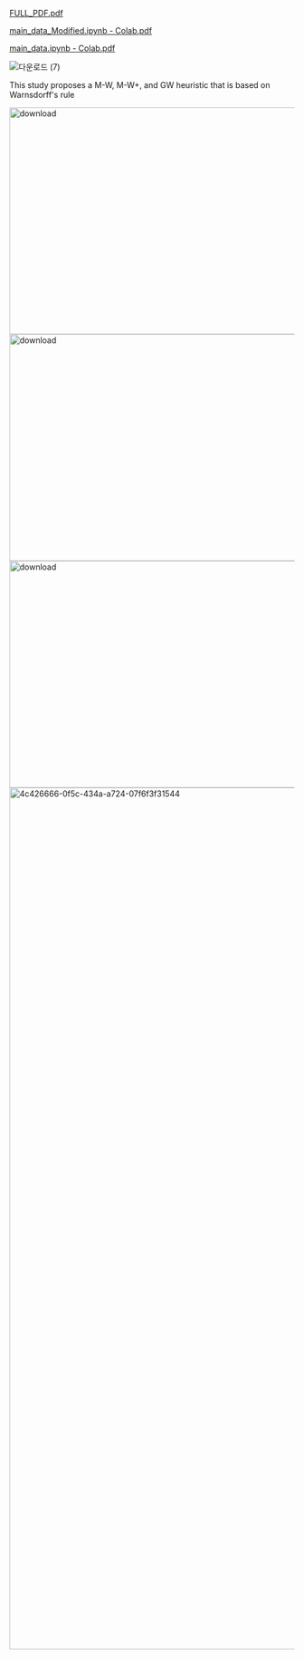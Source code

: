 
[FULL_PDF.pdf](https://github.com/user-attachments/files/22246000/20250910_.20.pdf)

[main_data_Modified.ipynb - Colab.pdf](https://github.com/user-attachments/files/22246004/main_data_Modified.ipynb.-.Colab.pdf)

[main_data.ipynb - Colab.pdf](https://github.com/user-attachments/files/22246005/main_data.ipynb.-.Colab.pdf)



![다운로드 (7)](https://github.com/user-attachments/assets/f7346df9-4ac7-4903-9e11-a3b78f6a4808)

This study proposes a M-W, M-W+, and GW heuristic that is based on Warnsdorff's rule

<img width="1241" height="400" alt="download" src="https://github.com/user-attachments/assets/7a184b75-8ded-4814-b504-bf8f3110aad3" />

<img width="864" height="400" alt="download" src="https://github.com/user-attachments/assets/8276edfd-c847-4171-b01a-a9d2187de369" />

<img width="1267" height="400" alt="download" src="https://github.com/user-attachments/assets/6d57ded4-2f97-423b-a3e9-65ca6354d413" />

<img width="1520" height="1520" alt="4c426666-0f5c-434a-a724-07f6f3f31544" src="https://github.com/user-attachments/assets/9ad1c410-cd03-44a3-842e-f312c381b7ac" />
